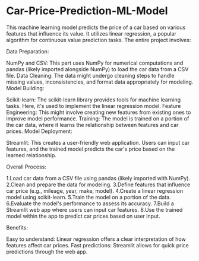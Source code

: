 # Car-Price-Prediction-ML-Model

This machine learning model predicts the price of a car based on various features that influence its value. It utilizes linear regression, a popular algorithm for continuous value prediction tasks. The entire project involves:

Data Preparation:

NumPy and CSV: This part uses NumPy for numerical computations and pandas (likely imported alongside NumPy) to load the car data from a CSV file.
Data Cleaning: The data might undergo cleaning steps to handle missing values, inconsistencies, and format data appropriately for modeling.
Model Building:

Scikit-learn: The scikit-learn library provides tools for machine learning tasks. Here, it's used to implement the linear regression model.
Feature Engineering: This might involve creating new features from existing ones to improve model performance.
Training: The model is trained on a portion of the car data, where it learns the relationship between features and car prices.
Model Deployment:

Streamlit: This creates a user-friendly web application. Users can input car features, and the trained model predicts the car's price based on the learned relationship.

Overall Process:

1.Load car data from a CSV file using pandas (likely imported with NumPy).
2.Clean and prepare the data for modeling.
3.Define features that influence car price (e.g., mileage, year, make, model).
4.Create a linear regression model using scikit-learn.
5.Train the model on a portion of the data.
6.Evaluate the model's performance to assess its accuracy.
7.Build a Streamlit web app where users can input car features.
8.Use the trained model within the app to predict car prices based on user input.

Benefits:

Easy to understand: Linear regression offers a clear interpretation of how features affect car prices.
Fast predictions: Streamlit allows for quick price predictions through the web app.
